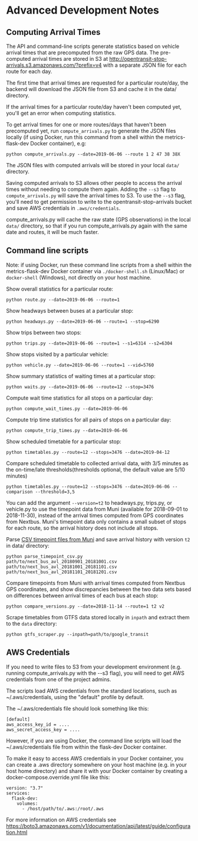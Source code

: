 # Advanced Development Notes

## Computing Arrival Times
The API and command-line scripts generate statistics based on vehicle arrival times that are precomputed from the raw GPS data.
The pre-computed arrival times are stored in S3 at http://opentransit-stop-arrivals.s3.amazonaws.com/?prefix=v4 with a separate JSON file
for each route for each day.

The first time that arrival times are requested for a particular route/day,
the backend will download the JSON file from S3 and cache it in the data/ directory.

If the arrival times for a particular route/day haven't been computed yet, you'll get an error when computing statistics.

To get arrival times for one or more routes/days that haven't been precomputed yet, run `compute_arrivals.py`
to generate the JSON files locally (if using Docker, run this command from a shell within the metrics-flask-dev Docker container), e.g:
```
python compute_arrivals.py --date=2019-06-06 --route 1 2 47 38 38X
```

The JSON files with computed arrivals will be stored in your local `data/` directory.

Saving computed arrivals to S3 allows other people to access the arrival times without needing to compute them again.
Adding the `--s3` flag to `compute_arrivals.py` will save the arrival times to S3. To use the `--s3` flag,
you'll need to get permission to write to the opentransit-stop-arrivals bucket and save AWS credentials in `.aws/credentials`.

compute_arrivals.py will cache the raw state (GPS observations) in the local `data/` directory, so that if you run
compute_arrivals.py again with the same date and routes, it will be much faster.

## Command line scripts

Note: if using Docker, run these command line scripts from a shell within the metrics-flask-dev
Docker container via `./docker-shell.sh` (Linux/Mac) or `docker-shell` (Windows), not directly on your host machine.

Show overall statistics for a particular route:
```
python route.py --date=2019-06-06 --route=1
```

Show headways between buses at a particular stop:
```
python headways.py --date=2019-06-06 --route=1 --stop=6290
```

Show trips between two stops:
```
python trips.py --date=2019-06-06 --route=1 --s1=6314 --s2=6304
```

Show stops visited by a particular vehicle:
```
python vehicle.py --date=2019-06-06 --route=1 --vid=5760
```

Show summary statistics of waiting times at a particular stop:
```
python waits.py --date=2019-06-06 --route=12 --stop=3476
```

Compute wait time statistics for all stops on a particular day:
```
python compute_wait_times.py --date=2019-06-06
```

Compute trip time statistics for all pairs of stops on a particular day:
```
python compute_trip_times.py --date=2019-06-06
```

Show scheduled timetable for a particular stop:
```
python timetables.py --route=12 --stops=3476 --date=2019-04-12
```

Compare scheduled timetable to collected arrival data, with 3/5 minutes as the on-time/late thresholds(thresholds optional, the default value are 5/10 minutes)
```
python timetables.py --route=12 --stops=3476 --date=2019-06-06 --comparison --threshold=3,5
```

You can add the argument `--version=t2` to headways.py, trips.py, or vehicle.py to use the timepoint data from Muni
(available for 2018-09-01 to 2018-11-30), instead of the arrival times computed from GPS coordinates from Nextbus.
Muni's timepoint data only contains a small subset of stops for each route, so the arrival history does not include all stops.

Parse [CSV timepoint files from Muni](https://muni-timepoint-avl-data.s3.amazonaws.com/muni_timepoint_data_fall_2018.zip)
 and save arrival history with version `t2` in data/ directory:
```
python parse_timepoint_csv.py path/to/next_bus_avl_20180901_20181001.csv path/to/next_bus_avl_20181001_20181101.csv path/to/next_bus_avl_20181101_20181201.csv
```

Compare timepoints from Muni with arrival times computed from Nextbus GPS coordinates,
and show discrepancies between the two data sets based on differences between arrival times of each bus at each stop:
```
python compare_versions.py --date=2018-11-14 --route=1 t2 v2
```

Scrape timetables from GTFS data stored locally in `inpath` and extract them to the `data` directory:
```
python gtfs_scraper.py --inpath=path/to/google_transit
```


## AWS Credentials

If you need to write files to S3 from your development environment (e.g. running compute_arrivals.py with the --s3 flag),
you will need to get AWS credentials from one of the project admins.

The scripts load AWS credentials from the standard locations, such as ~/.aws/credentials, using the "default" profile by default.

The ~/.aws/credentials file should look something like this:

```
[default]
aws_access_key_id = ....
aws_secret_access_key = ....
```

However, if you are using Docker, the command line scripts will load the ~/.aws/credentials file from within the flask-dev Docker container.

To make it easy to access AWS credentials in your Docker container, you can create a .aws directory
somewhere on your host machine (e.g. in your host home directory) and share it with your Docker container
by creating a docker-compose.override.yml file like this:

```
version: "3.7"
services:
  flask-dev:
    volumes:
      - /host/path/to/.aws:/root/.aws
```

For more information on AWS credentials see https://boto3.amazonaws.com/v1/documentation/api/latest/guide/configuration.html
